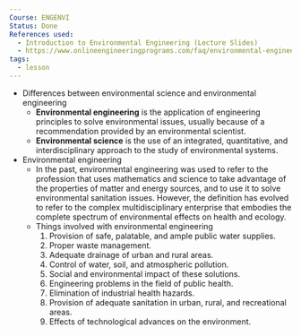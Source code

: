```yaml
---
Course: ENGENVI
Status: Done
References used:
  - Introduction to Environmental Engineering (Lecture Slides)
  - https://www.onlineengineeringprograms.com/faq/environmental-engineering-vs-science
tags:
  - lesson
---
```


- Differences between environmental science and environmental engineering
	- **Environmental engineering** is the application of engineering principles to solve environmental issues, usually because of a recommendation provided by an environmental scientist.
	- **Environmental science** is the use of an integrated, quantitative, and interdisciplinary approach to the study of environmental systems.
- Environmental engineering
	- In the past, environmental engineering was used to refer to the profession that uses mathematics and science to take advantage of the properties of matter and energy sources, and to use it to solve environmental sanitation issues. However, the definition has evolved to refer to the complex multidisciplinary enterprise that embodies the complete spectrum of environmental effects on health and ecology.
	- Things involved with environmental engineering
		1. Provision of safe, palatable, and ample public water supplies.
		2. Proper waste management.
		3. Adequate drainage of urban and rural areas.
		4. Control of water, soil, and atmospheric pollution.
		5. Social and environmental impact of these solutions.
		6. Engineering problems in the field of public health.
		7. Elimination of industrial health hazards.
		8. Provision of adequate sanitation in urban, rural, and recreational areas.
		9. Effects of technological advances on the environment.